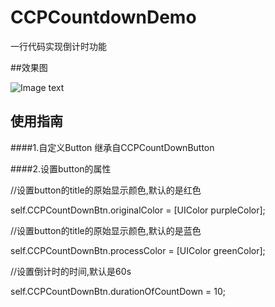 # CCPCountdownDemo

一行代码实现倒计时功能

##效果图

![Image text](https://github.com/IMCCP/CCPCountdownDemo/blob/master/CCPCountdownDemo/ccpbutton.gif)

## 使用指南

####1.自定义Button 继承自CCPCountDownButton

####2.设置button的属性

  //设置button的title的原始显示颜色,默认的是红色
  
  self.CCPCountDownBtn.originalColor = [UIColor purpleColor];
  
  //设置button的title的原始显示颜色,默认的是蓝色
  
  self.CCPCountDownBtn.processColor = [UIColor greenColor];
  
   //设置倒计时的时间,默认是60s
   
  self.CCPCountDownBtn.durationOfCountDown = 10;


